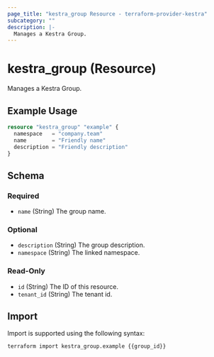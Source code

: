 ```yaml
---
page_title: "kestra_group Resource - terraform-provider-kestra"
subcategory: ""
description: |-
  Manages a Kestra Group.
---
```


# kestra_group (Resource)

Manages a Kestra Group.

## Example Usage

```terraform
resource "kestra_group" "example" {
  namespace   = "company.team"
  name        = "Friendly name"
  description = "Friendly description"
}
```

## Schema

### Required

- `name` (String) The group name.

### Optional

- `description` (String) The group description.
- `namespace` (String) The linked namespace.

### Read-Only

- `id` (String) The ID of this resource.
- `tenant_id` (String) The tenant id.

## Import

Import is supported using the following syntax:

```shell
terraform import kestra_group.example {{group_id}}
```
